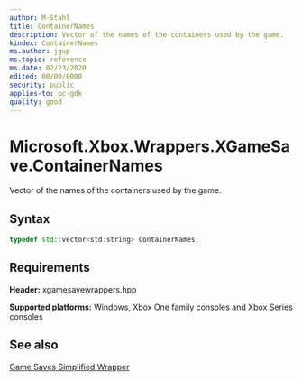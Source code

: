 ```yaml
---
author: M-Stahl
title: ContainerNames
description: Vector of the names of the containers used by the game.
kindex: ContainerNames
ms.author: jgup
ms.topic: reference
ms.date: 02/23/2020
edited: 00/00/0000
security: public
applies-to: pc-gdk
quality: good
---
```


# Microsoft.Xbox.Wrappers.XGameSave.ContainerNames  

Vector of the names of the containers used by the game.

## Syntax  
  
```cpp
typedef std::vector<std:string> ContainerNames;
```

  
## Requirements  
  
**Header:** xgamesavewrappers.hpp
  
**Supported platforms:** Windows, Xbox One family consoles and Xbox Series consoles  
  
## See also
[Game Saves Simplified Wrapper](../../../../system/overviews/game-save/game-saves-simplified-wrapper.md)